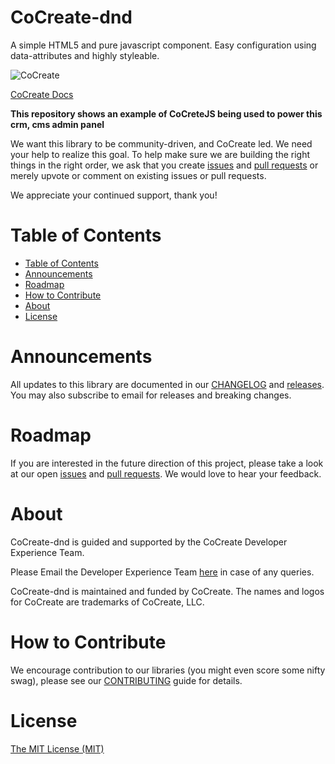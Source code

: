 # CoCreate-dnd
A simple HTML5 and pure javascript component. Easy configuration using data-attributes and highly styleable.

![CoCreate](https://cdn.cocreate.app/logo.png)

[CoCreate Docs](https://cocreate.app/documentation#CoCreate-dnd)

**This repository shows an example of CoCreteJS being used to power this crm, cms admin panel**

We want this library to be community-driven, and CoCreate led. We need your help to realize this goal. To help make sure we are building the right things in the right order, we ask that you create [issues](https://github.com/CoCreate-app/Realtime_Admin_CRM_and_CMS/issues) and [pull requests](https://github.com/CoCreate-app/Realtime_Admin_CRM_and_CMS/pulls) or merely upvote or comment on existing issues or pull requests.

We appreciate your continued support, thank you!

# Table of Contents

- [Table of Contents](#table-of-contents)
- [Announcements](#announcements)
- [Roadmap](#roadmap)
- [How to Contribute](#how-to-contribute)
- [About](#about)
- [License](#license)

<a name="announcements"></a>
# Announcements

All updates to this library are documented in our [CHANGELOG](https://github.com/CoCreate-app/CoCreate-dnd/blob/master/CHANGELOG.md) and [releases](https://github.com/CoCreate-app/CoCreate-dnd/releases). You may also subscribe to email for releases and breaking changes. 

<a name="roadmap"></a>
# Roadmap

If you are interested in the future direction of this project, please take a look at our open [issues](https://github.com/CoCreate-app/CoCreate-dnd/issues) and [pull requests](https://github.com/CoCreate-app/CoCreate-dnd/pulls). We would love to hear your feedback.


<a name="about"></a>
# About

CoCreate-dnd is guided and supported by the CoCreate Developer Experience Team.

Please Email the Developer Experience Team [here](mailto:develop@cocreate.app) in case of any queries.

CoCreate-dnd is maintained and funded by CoCreate. The names and logos for CoCreate are trademarks of CoCreate, LLC.

<a name="contribute"></a>
# How to Contribute

We encourage contribution to our libraries (you might even score some nifty swag), please see our [CONTRIBUTING](https://github.com/CoCreate-app/CoCreate-dnd/blob/master/CONTRIBUTING.md) guide for details.

# License
[The MIT License (MIT)](https://github.com/CoCreate-app/CoCreate-dnd/blob/master/LICENSE)
